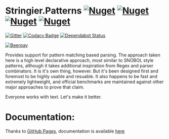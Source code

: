 # Stringier.Patterns [![Nuget](https://img.shields.io/nuget/dt/Stringier.Patterns.svg?label=Patterns&logo=nuget)](https://www.nuget.org/packages/Stringier.Patterns/) [![Nuget](https://img.shields.io/nuget/dt/Stringier.Patterns.FSharp?label=F%23%20&logo=nuget)](https://www.nuget.org/packages/Stringier.Patterns.FSharp/) [![Nuget](https://img.shields.io/nuget/dt/Stringier.Patterns.MSTest?label=MSTest&logo=nuget)](https://www.nuget.org/packages/Stringier.Patterns.MSTest/) [![Nuget](https://img.shields.io/nuget/dt/Stringier.Patterns.MSTest?label=NUnit&logo=nuget)](https://www.nuget.org/packages/Stringier.Patterns.NUnit/)

[![Gitter](https://badges.gitter.im/Stringier/community.svg)](https://gitter.im/Stringier/community?utm_source=badge&utm_medium=badge&utm_campaign=pr-badge)
[![Codacy Badge](https://api.codacy.com/project/badge/Grade/fd4ac1cad3d64e8da4cf100953e78e2f)](https://www.codacy.com/gh/Stringier/Patterns?utm_source=github.com&amp;utm_medium=referral&amp;utm_content=Stringier/Patterns&amp;utm_campaign=Badge_Grade)
[![Dependabot Status](https://api.dependabot.com/badges/status?host=github&repo=Stringier/Patterns)](https://dependabot.com)

[![Beerpay](https://img.shields.io/beerpay/Entomy/Stringier)](https://beerpay.io/Entomy/Stringier)

Provides support for pattern matching based parsing. The approach taken here is a high level declarative approach, most similar to SNOBOL style patterns, although it takes additional inspiration from Regex and parser combinators. It is it's own thing, however. But it's been designed first and foremost to be highly usable and resuable. It also happens to be fast and extremely lightweight, and official benchmarks are maintained against other major approaches to prove that claim.

Everyone works with text. Let's make it better.

# Documentation:

Thanks to [GitHub Pages](https://pages.github.com/), documentation is available [here](https://Stringier.github.io/)
